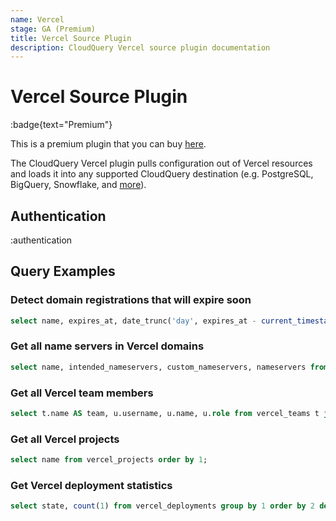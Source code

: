 ```yaml
---
name: Vercel
stage: GA (Premium)
title: Vercel Source Plugin
description: CloudQuery Vercel source plugin documentation
---
```

# Vercel Source Plugin

:badge{text="Premium"}

This is a premium plugin that you can buy [here](/integrations/vercel).

The CloudQuery Vercel plugin pulls configuration out of Vercel resources and loads it into any supported CloudQuery destination (e.g. PostgreSQL, BigQuery, Snowflake, and [more](/docs/plugins/destinations/overview)).

## Authentication

:authentication

## Query Examples

### Detect domain registrations that will expire soon

```sql copy
select name, expires_at, date_trunc('day', expires_at - current_timestamp) as days_left from vercel_domains where (expires_at - interval '90 day') < current_timestamp order by 1;
```

### Get all name servers in Vercel domains

```sql copy
select name, intended_nameservers, custom_nameservers, nameservers from vercel_domains order by 1;
```

### Get all Vercel team members

```sql copy
select t.name AS team, u.username, u.name, u.role from vercel_teams t join vercel_team_members u on u.team_id=t.id order by 1, 2;
```

### Get all Vercel projects

```sql copy
select name from vercel_projects order by 1;
```
### Get Vercel deployment statistics

```sql copy
select state, count(1) from vercel_deployments group by 1 order by 2 desc;
```
